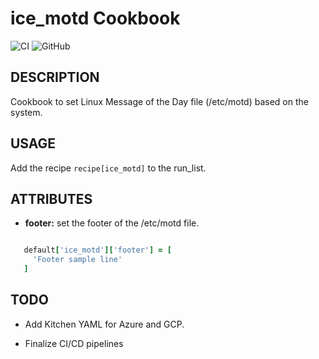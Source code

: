 # ice_motd Cookbook

![CI](https://github.com/mauroseb/ice_motd/actions/workflows/ci-base.yml/badge.svg)
![GitHub](https://img.shields.io/github/license/mauroseb/ice_motd)

## DESCRIPTION

Cookbook to set Linux Message of the Day file (/etc/motd) based on the system.

## USAGE

Add the recipe ```recipe[ice_motd]``` to the run_list.

## ATTRIBUTES

* __footer:__ set the footer of the /etc/motd file.

```ruby

   default['ice_motd']['footer'] = [
     'Footer sample line'
   ]

```

## TODO

* Add Kitchen YAML for Azure and GCP.

* Finalize CI/CD pipelines

